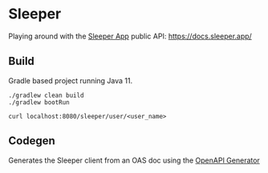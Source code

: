 # Sleeper
Playing around with the [Sleeper App](https://sleeper.app/) public API: https://docs.sleeper.app/

## Build
Gradle based project running Java 11.

```
./gradlew clean build
./gradlew bootRun

curl localhost:8080/sleeper/user/<user_name>
```

## Codegen
Generates the Sleeper client from an OAS doc using the [OpenAPI Generator](https://github.com/OpenAPITools/openapi-generator)
